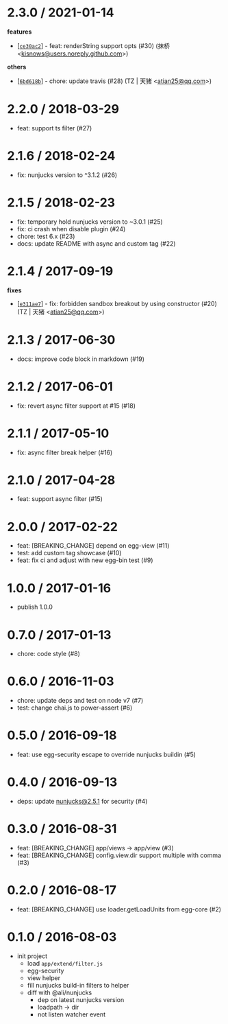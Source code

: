
2.3.0 / 2021-01-14
==================

**features**
  * [[`ce30ac2`](http://github.com/eggjs/egg-view-nunjucks/commit/ce30ac2af2df119bfa24b1315fc0d2d8d0e94faa)] - feat: renderString support opts (#30) (抹桥 <<kisnows@users.noreply.github.com>>)

**others**
  * [[`6bd618b`](http://github.com/eggjs/egg-view-nunjucks/commit/6bd618bc576d19f382c6f846d9832362aa00ca0c)] - chore: update travis (#28) (TZ | 天猪 <<atian25@qq.com>>)

2.2.0 / 2018-03-29
==================

  * feat: support ts filter (#27)

2.1.6 / 2018-02-24
==================

  * fix: nunjucks version to ^3.1.2 (#26)

2.1.5 / 2018-02-23
==================

  * fix: temporary hold nunjucks version to ~3.0.1 (#25)
  * fix: ci crash when disable plugin (#24)
  * chore: test 6.x (#23)
  * docs: update README with async and custom tag (#22)

2.1.4 / 2017-09-19
==================

**fixes**
  * [[`e311ae7`](http://github.com/eggjs/egg-view-nunjucks/commit/e311ae77a538f28df018447d4619b3ec66a2e859)] - fix: forbidden sandbox breakout by using constructor (#20) (TZ | 天猪 <<atian25@qq.com>>)

2.1.3 / 2017-06-30
==================

  * docs: improve code block in markdown (#19)

2.1.2 / 2017-06-01
==================

  * fix: revert async filter support at #15 (#18)

2.1.1 / 2017-05-10
==================

  * fix: async filter break helper (#16)

2.1.0 / 2017-04-28
==================

  * feat: support async filter (#15)

2.0.0 / 2017-02-22
==================

  * feat: [BREAKING_CHANGE] depend on egg-view (#11)
  * test: add custom tag showcase (#10)
  * feat: fix ci and adjust with new egg-bin test (#9)

1.0.0 / 2017-01-16
==================

  * publish 1.0.0

0.7.0 / 2017-01-13
==================

  * chore: code style (#8)

0.6.0 / 2016-11-03
==================

  * chore: update deps and test on node v7 (#7)
  * test: change chai.js to power-assert (#6)

0.5.0 / 2016-09-18
==================

  * feat: use egg-security escape to override nunjucks buildin (#5)

0.4.0 / 2016-09-13
==================

  * deps: update nunjucks@2.5.1 for security (#4)

0.3.0 / 2016-08-31
==================

  * feat: [BREAKING_CHANGE] app/views -> app/view (#3)
  * feat: [BREAKING_CHANGE] config.view.dir support multiple with comma (#3)

0.2.0 / 2016-08-17
==================

  * feat: [BREAKING_CHANGE] use loader.getLoadUnits from egg-core (#2)

0.1.0 / 2016-08-03
==================
  * init project
    - load `app/extend/filter.js`
    - egg-security
    - view helper
    - fill nunjucks build-in filters to helper
    - diff with @ali/nunjucks
      - dep on latest nunjucks version
      - loadpath -> dir
      - not listen watcher event


